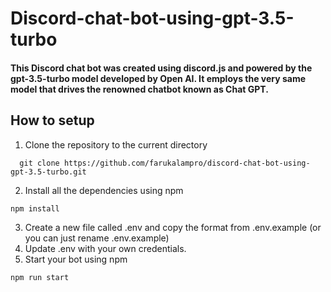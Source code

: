 # Discord-chat-bot-using-gpt-3.5-turbo
#### This Discord chat bot was created using discord.js and powered by the gpt-3.5-turbo model developed by Open AI. It employs the very same model that drives the renowned chatbot known as Chat GPT.

## How to setup

1. Clone the repository to the current directory

```
  git clone https://github.com/farukalampro/discord-chat-bot-using-gpt-3.5-turbo.git
```
2. Install all the dependencies using npm
```  
npm install
```
3. Create a new file called .env and copy the format from .env.example (or you can just rename .env.example)
4. Update .env with your own credentials.
5. Start your bot using npm

```  
npm run start
```

